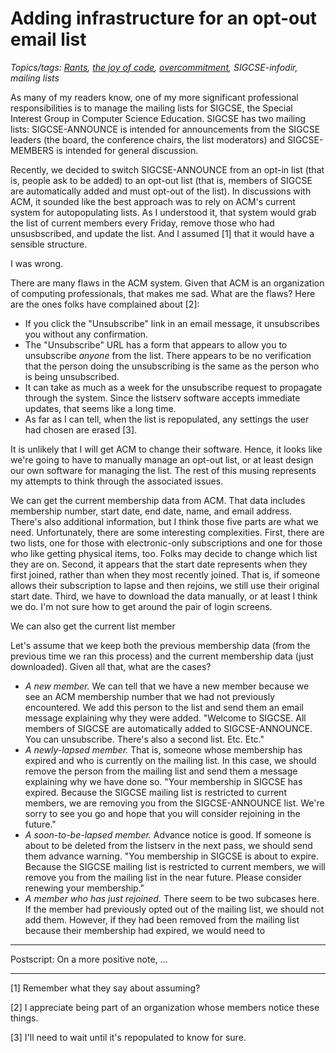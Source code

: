 Adding infrastructure for an opt-out email list
===============================================

*Topics/tags: [Rants](index-rants), [the joy of code](index-joc), [overcommitment](index-overcommitment), SIGCSE-infodir, mailing lists*

As many of my readers know, one of my more significant professional
responsibilities is to manage the mailing lists for SIGCSE, the Special
Interest Group in Computer Science Education.  SIGCSE has two mailing
lists: SIGCSE-ANNOUNCE is intended for announcements from the SIGCSE
leaders (the board, the conference chairs, the list moderators) and
SIGCSE-MEMBERS is intended for general discussion.

Recently, we decided to switch SIGCSE-ANNOUNCE from an opt-in list
(that is, people ask to be added) to an opt-out list (that is, members
of SIGCSE are automatically added and must opt-out of the list).
In discussions with ACM, it sounded like the best approach was to rely
on ACM's current system for autopopulating lists.  As I understood it,
that system would grab the list of current members every Friday, remove
those who had unsusbscribed, and update the list.  And I assumed [1]
that it would have a sensible structure.

I was wrong.

There are many flaws in the ACM system.  Given that ACM is an organization
of computing professionals, that makes me sad.  What are the flaws?  Here
are the ones folks have complained about [2]:

* If you click the "Unsubscribe" link in an email message, it unsubscribes
  you without any confirmation.
* The "Unsubscribe" URL has a form that appears to allow you to
  unsubscribe *anyone* from the list.  There appears to be no
  verification that the person doing the unsubscribing is the same
  as the person who is being unsubscribed.
* It can take as much as a week for the unsubscribe request to propagate
  through the system.  Since the listserv software accepts immediate
  updates, that seems like a long time.
* As far as I can tell, when the list is repopulated, any settings the
  user had chosen are erased [3].

It is unlikely that I will get ACM to change their software.  Hence, it
looks like we're going to have to manually manage an opt-out list, or at
least design our own software for managing the list.  The rest of this
musing represents my attempts to think through the associated issues.

We can get the current membership data from ACM.  That data includes
membership number, start date, end date, name, and email address.
There's also additional information, but I think those five parts are what
we need.  Unfortunately, there are some interesting complexities.  First,
there are two lists, one for those with electronic-only subscriptions
and one for those who like getting physical items, too.  Folks may
decide to change which list they are on.  Second, it appears that the
start date represents when they first joined, rather than when they
most recently joined.  That is, if someone allows their subscription
to lapse and then rejoins, we still use their original start date.
Third, we have to download the data manually, or at least I think we do.
I'm not sure how to get around the pair of login screens.

We can also get the current list member

Let's assume that we keep both the previous membership data (from the
previous time we ran this process) and the current membership data
(just downloaded).  Given all that, what are the cases?

* *A new member.*  We can tell that we have a new member because we see
  an ACM membership number that we had not previously encountered.  We
  add this person to the list and send them an email message explaining
  why they were added.  "Welcome to SIGCSE.  All members of SIGCSE are
  automatically added to SIGCSE-ANNOUNCE.  You can unsubscribe.  There's 
  also a second list.  Etc. Etc."
* *A newly-lapsed member.*  That is, someone whose membership has expired
  and who is currently on the mailing list.  In this case, we should remove
  the person from the mailing list and send them a message explaining why
  we have done so.  "Your membership in SIGCSE has expired.  Because the
  SIGCSE mailing list is restricted to current members, we are removing
  you from the SIGCSE-ANNOUNCE list.  We're sorry to see you go and hope
  that you will consider rejoining in the future."
* *A soon-to-be-lapsed member.*  Advance notice is good.  If someone
  is about to be deleted from the listserv in the next pass, we should
  send them advance warning.  "You membership in SIGCSE is about to
  expire.  Because the SIGCSE mailing list is restricted to current members,
  we will remove you from the mailing list in the near future.  Please
  consider renewing your membership." 
* *A member who has just rejoined.*  There seem to be two subcases here.
  If the member had previously opted out of the mailing list, we should
  not add them.  However, if they had been removed from the mailing list
  because their membership had expired, we would need to 

---

Postscript: On a more positive note,  ...

---

[1] Remember what they say about assuming?

[2] I appreciate being part of an organization whose members notice
these things.

[3] I'll need to wait until it's repopulated to know for sure.

